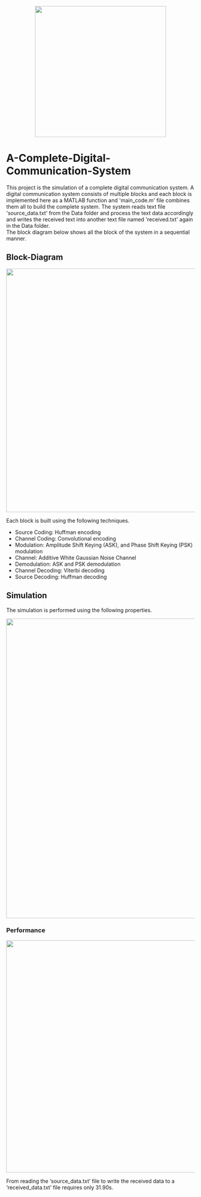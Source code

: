 <p align="center">
  <img src="https://user-images.githubusercontent.com/37298971/52766913-fbb67100-3052-11e9-98c2-24351f6f6eb2.jpg" width="350">
</p>

# A-Complete-Digital-Communication-System

This project is the simulation of a complete digital communication system. A digital communication system consists of multiple blocks and each block is implemented here as a MATLAB function and 'main_code.m' file combines them all to build the complete system. The system reads text file 'source_data.txt' from the Data folder and process the text data accordingly and writes the received text into another text file named 'received.txt' again in the Data folder.  
The block diagram below shows all the block of the system in a sequential manner. 

## Block-Diagram 
<p align="center">
  <img src="https://user-images.githubusercontent.com/37298971/52767116-acbd0b80-3053-11e9-9998-4dd80c8a2825.png" width="650"
</p>
  
Each block is built using the following techniques. 
-	Source Coding: Huffman encoding 
-	Channel Coding: Convolutional encoding 
-	Modulation: Amplitude Shift Keying (ASK), and Phase Shift Keying (PSK) modulation 
-	Channel: Additive White Gaussian Noise Channel 
-	Demodulation: ASK and PSK demodulation 
-	Channel Decoding: Viterbi decoding 
-	Source Decoding: Huffman decoding 

## Simulation
The simulation is performed using the following properties. 
<p align="center">
  <img src="https://user-images.githubusercontent.com/37298971/52767863-eabb2f00-3055-11e9-93eb-ac5ba3d782a8.png" width="800"
</p>

### Performance 

<p align="center">
  <img src="https://user-images.githubusercontent.com/37298971/52768106-aed49980-3056-11e9-9e31-5dbf125b494e.png" width="620"
</p>
  
From reading the ‘source_data.txt’ file to write the received data to a ‘received_data.txt’ file requires only 31.90s. 
